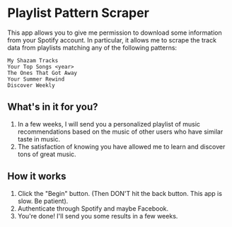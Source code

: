 # Playlist Pattern Scraper

This app allows you to give me permission to download some information from your Spotify account.  In particular, it allows me to scrape the track data from playlists matching any of the following patterns:

    My Shazam Tracks
    Your Top Songs <year>
    The Ones That Got Away
    Your Summer Rewind
    Discover Weekly

## What's in it for you?

1. In a few weeks, I will send you a personalized playlist of music recommendations based on the music of other users who have similar taste in music.
2. The satisfaction of knowing you have allowed me to learn and discover tons of great music.


## How it works

1. Click the "Begin" button. (Then DON'T hit the back button.  This app is slow.  Be patient).
2. Authenticate through Spotify and maybe Facebook.
3. You're done!  I'll send you some results in a few weeks.


